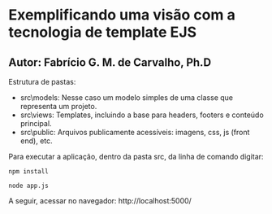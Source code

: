 # Exemplificando uma visão com a tecnologia de template EJS

## Autor: Fabrício G. M. de Carvalho, Ph.D

Estrutura de pastas:

* src\models: Nesse caso um modelo simples de uma classe que representa um projeto.
* src\views: Templates, incluindo a base para headers, footers e conteúdo principal.
* src\public: Arquivos publicamente acessíveis: imagens, css, js (front end), etc.

Para executar a aplicação, dentro da pasta src, da linha de comando digitar:

```console
npm install
```
```console
node app.js
```
A seguir, acessar no navegador: http://localhost:5000/